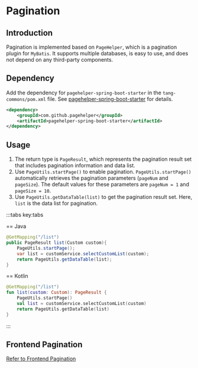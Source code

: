 # Pagination

## Introduction

Pagination is implemented based on `PageHelper`, which is a pagination plugin for `MyBatis`. It supports multiple databases, is easy to use, and does not depend on any third-party components.

## Dependency

Add the dependency for `pagehelper-spring-boot-starter` in the `tang-commons/pom.xml` file. See [pagehelper-spring-boot-starter](https://github.com/tangllty/tang-boot/blob/master/tang-commons/pom.xml#L25-L28) for details.

```xml
<dependency>
    <groupId>com.github.pagehelper</groupId>
    <artifactId>pagehelper-spring-boot-starter</artifactId>
</dependency>
```

## Usage

1. The return type is `PageResult`, which represents the pagination result set that includes pagination information and data list.
2. Use `PageUtils.startPage()` to enable pagination. `PageUtils.startPage()` automatically retrieves the pagination parameters (`pageNum` and `pageSize`). The default values for these parameters are `pageNum = 1` and `pageSize = 10`.
3. Use `PageUtils.getDataTable(list)` to get the pagination result set. Here, `list` is the data list for pagination.

:::tabs key:tabs

== Java

```java
@GetMapping("/list")
public PageResult list(Custom custom){
    PageUtils.startPage();
    var list = customService.selectCustomList(custom);
    return PageUtils.getDataTable(list);
}
```

== Kotlin

```kotlin
@GetMapping("/list")
fun list(custom: Custom): PageResult {
    PageUtils.startPage()
    val list = customService.selectCustomList(custom)
    return PageUtils.getDataTable(list)
}
```

:::

## Frontend Pagination

[Refer to Frontend Pagination](/tang-vue/pagination.md)
